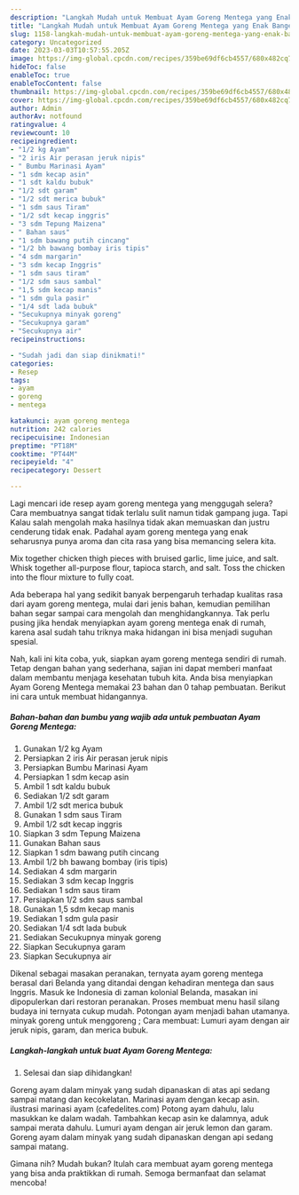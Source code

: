 ```yaml
---
description: "Langkah Mudah untuk Membuat Ayam Goreng Mentega yang Enak Banget, Buat Buka Puasa Bisa Manjain Lidah"
title: "Langkah Mudah untuk Membuat Ayam Goreng Mentega yang Enak Banget, Buat Buka Puasa Bisa Manjain Lidah"
slug: 1158-langkah-mudah-untuk-membuat-ayam-goreng-mentega-yang-enak-banget-buat-buka-puasa-bisa-manjain-lidah
category: Uncategorized
date: 2023-03-03T10:57:55.205Z
image: https://img-global.cpcdn.com/recipes/359be69df6cb4557/680x482cq70/ayam-goreng-mentega-foto-resep-utama.jpg
hideToc: false
enableToc: true
enableTocContent: false
thumbnail: https://img-global.cpcdn.com/recipes/359be69df6cb4557/680x482cq70/ayam-goreng-mentega-foto-resep-utama.jpg
cover: https://img-global.cpcdn.com/recipes/359be69df6cb4557/680x482cq70/ayam-goreng-mentega-foto-resep-utama.jpg
author: Admin
authorAv: notfound
ratingvalue: 4
reviewcount: 10
recipeingredient:
- "1/2 kg Ayam"
- "2 iris Air perasan jeruk nipis"
- " Bumbu Marinasi Ayam"
- "1 sdm kecap asin"
- "1 sdt kaldu bubuk"
- "1/2 sdt garam"
- "1/2 sdt merica bubuk"
- "1 sdm saus Tiram"
- "1/2 sdt kecap inggris"
- "3 sdm Tepung Maizena"
- " Bahan saus"
- "1 sdm bawang putih cincang"
- "1/2 bh bawang bombay iris tipis"
- "4 sdm margarin"
- "3 sdm kecap Inggris"
- "1 sdm saus tiram"
- "1/2 sdm saus sambal"
- "1,5 sdm kecap manis"
- "1 sdm gula pasir"
- "1/4 sdt lada bubuk"
- "Secukupnya minyak goreng"
- "Secukupnya garam"
- "Secukupnya air"
recipeinstructions:

- "Sudah jadi dan siap dinikmati!"
categories:
- Resep
tags:
- ayam
- goreng
- mentega

katakunci: ayam goreng mentega 
nutrition: 242 calories
recipecuisine: Indonesian
preptime: "PT18M"
cooktime: "PT44M"
recipeyield: "4"
recipecategory: Dessert

---
```



Lagi mencari ide resep ayam goreng mentega yang menggugah selera? Cara membuatnya sangat tidak terlalu sulit namun tidak gampang juga. Tapi Kalau salah mengolah maka hasilnya tidak akan memuaskan dan justru cenderung tidak enak. Padahal ayam goreng mentega yang enak seharusnya punya aroma dan cita rasa yang bisa memancing selera kita.


Mix together chicken thigh pieces with bruised garlic, lime juice, and salt. Whisk together all-purpose flour, tapioca starch, and salt. Toss the chicken into the flour mixture to fully coat.

Ada beberapa hal yang sedikit banyak berpengaruh terhadap kualitas rasa dari ayam goreng mentega, mulai dari jenis bahan, kemudian pemilihan bahan segar sampai cara mengolah dan menghidangkannya. Tak perlu pusing jika hendak menyiapkan ayam goreng mentega enak di rumah, karena asal sudah tahu triknya maka hidangan ini bisa menjadi suguhan spesial.


Nah, kali ini kita coba, yuk, siapkan ayam goreng mentega sendiri di rumah. Tetap dengan bahan yang sederhana, sajian ini dapat memberi manfaat dalam membantu menjaga kesehatan tubuh kita. Anda bisa menyiapkan Ayam Goreng Mentega memakai 23 bahan dan 0 tahap pembuatan. Berikut ini cara untuk membuat hidangannya.

<!--inarticleads1-->

##### Bahan-bahan dan bumbu yang wajib ada untuk pembuatan Ayam Goreng Mentega:

1. Gunakan 1/2 kg Ayam
1. Persiapkan 2 iris Air perasan jeruk nipis
1. Persiapkan  Bumbu Marinasi Ayam
1. Persiapkan 1 sdm kecap asin
1. Ambil 1 sdt kaldu bubuk
1. Sediakan 1/2 sdt garam
1. Ambil 1/2 sdt merica bubuk
1. Gunakan 1 sdm saus Tiram
1. Ambil 1/2 sdt kecap inggris
1. Siapkan 3 sdm Tepung Maizena
1. Gunakan  Bahan saus
1. Siapkan 1 sdm bawang putih cincang
1. Ambil 1/2 bh bawang bombay (iris tipis)
1. Sediakan 4 sdm margarin
1. Sediakan 3 sdm kecap Inggris
1. Sediakan 1 sdm saus tiram
1. Persiapkan 1/2 sdm saus sambal
1. Gunakan 1,5 sdm kecap manis
1. Sediakan 1 sdm gula pasir
1. Sediakan 1/4 sdt lada bubuk
1. Sediakan Secukupnya minyak goreng
1. Siapkan Secukupnya garam
1. Siapkan Secukupnya air


Dikenal sebagai masakan peranakan, ternyata ayam goreng mentega berasal dari Belanda yang ditandai dengan kehadiran mentega dan saus Inggris. Masuk ke Indonesia di zaman kolonial Belanda, masakan ini dipopulerkan dari restoran peranakan. Proses membuat menu hasil silang budaya ini ternyata cukup mudah. Potongan ayam menjadi bahan utamanya. minyak goreng untuk menggoreng ; Cara membuat: Lumuri ayam dengan air jeruk nipis, garam, dan merica bubuk. 

<!--inarticleads2-->

##### Langkah-langkah untuk buat Ayam Goreng Mentega:


1. Selesai dan siap dihidangkan!

Goreng ayam dalam minyak yang sudah dipanaskan di atas api sedang sampai matang dan kecokelatan. Marinasi ayam dengan kecap asin. ilustrasi marinasi ayam (cafedelites.com) Potong ayam dahulu, lalu masukkan ke dalam wadah. Tambahkan kecap asin ke dalamnya, aduk sampai merata dahulu. Lumuri ayam dengan air jeruk lemon dan garam. Goreng ayam dalam minyak yang sudah dipanaskan dengan api sedang sampai matang. 

Gimana nih? Mudah bukan? Itulah cara membuat ayam goreng mentega yang bisa anda praktikkan di rumah. Semoga bermanfaat dan selamat mencoba!
